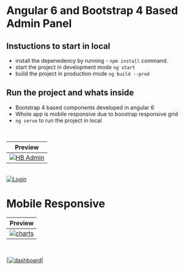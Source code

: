 # Angular 6 and Bootstrap 4 Based Admin Panel

## Instuctions to start in local
 * install the depenedency by running - ``` npm install ``` command.
 * start the project in development mode ``` ng start ```
 * build the project in production mode ``` ng build --prod ```
 
## Run the project and whats inside
 * Bootstrap 4 based components developed in angular 6
 * Whole app is mobile responsive due to boostrap responsive grid
 * ``` ng serve ``` to run the project in local
<br>

| Preview |
|:---------------:|
|<a href="https://ibb.co/dA37yK"><img src="https://preview.ibb.co/fiefJK/HB_Admin.png" alt="HB Admin" border="0" /></a>|
<br>
<a href="https://ibb.co/kmeGQz"><img src="https://preview.ibb.co/cAPSXe/Login.png" alt="Login" border="0"></a>

# Mobile Responsive

| Preview |
|:---------------:|
|<a href="https://ibb.co/mj7BQz"><img src="https://preview.ibb.co/msq9Ce/charts.png" alt="charts" border="0"></a>|
<br>

|<a href="https://ibb.co/m16hXe"><img src="https://preview.ibb.co/jMnBQz/dashboard.png" alt="dashboard" border="0"></a>|
